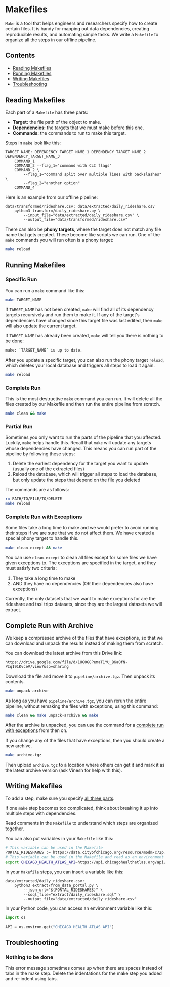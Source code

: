 # Makefiles

`Make` is a tool that helps engineers and researchers specify how to create certain files. It is handy for mapping out data dependencies, creating reproducible results, and automating simple tasks. We write a `Makefile` to organize all the steps in our offline pipeline.

## Contents

- [Reading Makefiles](#reading-makefiles)
- [Running Makefiles](#running-makefiles)
- [Writing Makefiles](#writing-makefiles)
- [Troubleshooting](#troubleshooting)

## Reading Makefiles

Each part of a `Makefile` has three parts:

- **Target:** the file path of the object to make.
- **Dependencies:** the targets that we must make before this one.
- **Commands:** the commands to run to make this target.

Steps in `make` look like this:

```make
TARGET_NAME: DEPENDENCY_TARGET_NAME_1 DEPENDENCY_TARGET_NAME_2 DEPENDENCY_TARGET_NAME_3
    COMMAND_1
    COMMAND_2 --flag_1="command with CLI flags"
    COMMAND_2 \
        --flag_1="command split over multiple lines with backslashes" \
        --flag_2="another option"
    COMMAND_4
```

Here is an example from our offline pipeline:

```make
data/transformed/rideshare.csv: data/extracted/daily_rideshare.csv
    python3 transform/daily_rideshare.py \
        --input_file="data/extracted/daily_rideshare.csv" \
        --output_file="data/transformed/rideshare.csv"
```

There can also be **phony targets**, where the target does not match any file name that gets created. These become like scripts we can run. One of the `make` commands you will run often is a phony target:

```bash
make reload
```

## Running Makefiles

### Specific Run

You can run a `make` command like this:

```bash
make TARGET_NAME
```

If `TARGET_NAME` has not been created, `make` will find all of its dependency targets recursively and run them to make it. If any of the target's dependencies have changed since this target file was last edited, then `make` will also update the current target.

If `TARGET_NAME` has already been created, `make` will tell you there is nothing to be done:

```bash
make: `TARGET_NAME` is up to date.
```

After you update a specific target, you can also run the phony target `reload`, which deletes your local database and triggers all steps to load it again.

```bash
make reload
```

### Complete Run

This is the most destructive `make` command you can run. It will delete all the files created by our Makefile and then run the entire pipeline from scratch.

```bash
make clean && make
```

### Partial Run

Sometimes you only want to run the parts of the pipeline that you affected. Luckily, `make` helps handle this. Recall that `make` will update any targets whose dependencies have changed. This means you can run part of the pipeline by following these steps:

1. Delete the earliest dependency for the target you want to update (usually one of the extracted files)
2. Reload the database, which will trigger all steps to load the database, but only update the steps that depend on the file you deleted

The commands are as follows:

```bash
rm PATH/TO/FILE/TO/DELETE
make reload
```

### Complete Run with Exceptions

Some files take a long time to make and we would prefer to avoid running their steps if we are sure that we do not affect them. We have created a special phony target to handle this.

```bash
make clean-except && make
```

You can use `clean-except` to clean all files except for some files we have given exceptions to. The exceptions are specified in the target, and they must satisfy two criteria:

1. They take a long time to make
2. AND they have no dependencies (OR their dependencies also have exceptions)

Currently, the only datasets that we want to make exceptions for are the rideshare and taxi trips datasets, since they are the largest datasets we will extract.

## Complete Run with Archive

We keep a compressed archive of the files that have exceptions, so that we can download and unpack the results instead of making them from scratch.

You can download the latest archive from this Drive link:

```
https://drive.google.com/file/d/1UG0G8PemaT1YU_BKaOfN-PIq191KvceV/view?usp=sharing
```

Download the file and move it to `pipeline/archive.tgz`. Then unpack its contents.

```bash
make unpack-archive
```

As long as you have `pipeline/archive.tgz`, you can rerun the entire pipeline, without remaking the files with exceptions, using this command:

```bash
make clean && make unpack-archive && make
```

After the archive is unpacked, you can use the command for a [complete run with exceptions](#complete-run-with-exceptions) from then on.

If you change any of the files that have exceptions, then you should create a new archive.

```bash
make archive.tgz
```

Then upload `archive.tgz` to a location where others can get it and mark it as the latest archive version (ask Vinesh for help with this).

## Writing Makefiles

To add a step, make sure you specify [all three parts](#reading-makefiles).

If one `make` step becomes too complicated, think about breaking it up into multiple steps with dependencies.

Read comments in the `Makefile` to understand which steps are organized together.

You can also put variables in your `Makefile` like this:

```bash
# This variable can be used in the Makefile
PORTAL_RIDESHARES := https://data.cityofchicago.org/resource/m6dm-c72p.json
# This variable can be used in the Makefile and read as an environment variable by commands
export CHICAGO_HEALTH_ATLAS_API=https://api.chicagohealthatlas.org/api/v1
```

In your `Makefile` steps, you can insert a variable like this:

```make
data/extracted/daily_rideshare.csv:
    python3 extract/from_data_portal.py \
        --json_url="$(PORTAL_RIDESHARES)" \
        --soql_file="extract/daily_rideshare.sql" \
        --output_file="data/extracted/daily_rideshare.csv"
```

In your Python code, you can access an environment variable like this:

```python
import os

API = os.environ.get("CHICAGO_HEALTH_ATLAS_API")
```

## Troubleshooting

### Nothing to be done

This error message sometimes comes up when there are spaces instead of tabs in the make step. Delete the indentations for the make step you added and re-indent using tabs.
